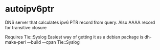 # autoipv6ptr
DNS server that calculates ipv6 PTR record from query. Also AAAA record for transitive closure

Requires Tie::Syslog Easiest way of getting it as a debian package is
dh-make-perl --build --cpan Tie::Syslog
